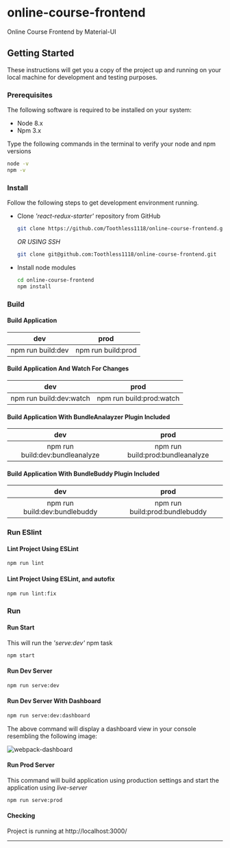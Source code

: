 # online-course-frontend
Online Course Frontend by Material-UI


## Getting Started

These instructions will get you a copy of the project up and running on your local machine for development and testing purposes.

### Prerequisites

The following software is required to be installed on your system:

* Node 8.x
* Npm 3.x

Type the following commands in the terminal to verify your node and npm versions

  ```bash
  node -v
  npm -v
  ```

### Install

Follow the following steps to get development environment running.

* Clone _'react-redux-starter'_ repository from GitHub

  ```bash
  git clone https://github.com/Toothless1118/online-course-frontend.git
  ```

   _OR USING SSH_

  ```bash
  git clone git@github.com:Toothless1118/online-course-frontend.git
  ```

* Install node modules

   ```bash
   cd online-course-frontend
   npm install
   ```

### Build

#### Build Application

dev | prod
:---: | :---:
npm run build:dev | npm run build:prod

#### Build Application And Watch For Changes

dev | prod
:---: | :---:
npm run build:dev:watch | npm run build:prod:watch

#### Build Application With BundleAnalayzer Plugin Included

dev | prod
:---: | :---:
npm run build:dev:bundleanalyze | npm run build:prod:bundleanalyze


#### Build Application With BundleBuddy Plugin Included

dev | prod
:---: | :---:
npm run build:dev:bundlebuddy | npm run build:prod:bundlebuddy

### Run ESlint

#### Lint Project Using ESLint

  ```bash
  npm run lint
  ```

#### Lint Project Using ESLint, and autofix

  ```bash
  npm run lint:fix
  ```

### Run

#### Run Start

This will run the _'serve:dev'_ npm task

```bash
npm start
```

#### Run Dev Server

```bash
npm run serve:dev
```

#### Run Dev Server With Dashboard

```bash
npm run serve:dev:dashboard
```

The above command will display a dashboard view in your console resembling the following image:

![webpack-dashboard](https://user-images.githubusercontent.com/33935506/36639594-589409e8-1a18-11e8-84fe-29f7bdafcaa6.png)

#### Run Prod Server

This command will build application using production settings and start the application using _live-server_

```bash
npm run serve:prod
```

#### Checking

Project is running at http://localhost:3000/

---
